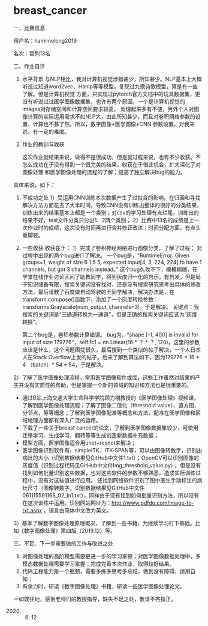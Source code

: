# breast_cancer

一、比赛信息

用户名：hamimelong2019

名次：暂列13名

二、作业自评

1. 水平背景
   与NLP相比，我对计算机视觉涉猎甚少，所知甚少。NLP基本上大概听说过知道word2vec、Hanlp等等模型，复现过九歌诗歌模型，算是有一些了解。但是计算机视觉    方面，只实现过pytorch官方文档中的玩具数据集，更没有听说过过医学图像数据集，也许有两个原因，一个是计算机视觉的images对存储空间和计算空间要求较高，    处理起来多有不便，另外个人对图像计算的实际运用需求不如NLP大，由此所知甚少。而且对卷积网络参数的设置、计算也不甚了然。所以，数字图像+医学图像+CNN    参数设置，对我来说，有一定的难度。

2. 作业的教训与收获

    这次作业就结果来说，做得不是很成功，但是就过程来说，也有不少收获。不怎么成功在于没有得到一个很完美的结果，收获在于借此机会，扩大深化了对图像处理    和医学图像处理的流程的了解；提高了独立解决bug的能力。

具体来说，如下：

1. 不成功之处
1）受运用CNN训练本次数据产生了过拟合的影响，在归因和寻找解决方法方面花去了大半时间，导致CNN没有训练出整体的很好的分类结果，训练出来的结果基本上都是一个类别；对csv的学习处理有点烂尾，训练出的结果不好，test文件分类只分出1、2两个类别；
2）比赛中13名的成绩是上一次作业时的成绩，这次没有时间再进行合并修正改进；时间分配方面，有点头重脚轻。

2. 一些收获
收获在于：
1）完成了卷积神经网络进行图像分类，了解了过程；
   对过程中出现的两个bug进行了解决。
   一个bug是，“RuntimeError: Given groups=1, weight of size 6 1 5 5, expected input[4, 3, 224, 224] to have 1 channels, but got 3 channels instead。”
   这个bug久攻不下，模模糊糊，在学堂在线作业讨论区问了助教同学，得到灰度归一化的启示，有启发，但是局于知识储备有限，搜索关键词没有找对，还是没有搜索研究思考出具体的修改方法，最后请教了百度做自动驾驶的王同学解决，解决办法是，在transform.compose()函数下，添加了一个灰度转换参数：transforms.Grayscale(num_output_channels=3)，于是解决。
   关键点：我搜索的关键词是“三通道转换为一通道”，但是正确的搜索关键词应该为“灰度转换”。
   
   第二个bug是，卷积参数计算错误。
   bug为，“shape [-1, 400] is invalid for input of size 179776”，self.fc1 = nn.Linear(16 * ？ * ？, 120)，这里的参数应该是什么，这个问题困扰很久，最后搜到一个类似的帖子解决，一个人日本人在Stack Overflow上发的帖子。后来了解到算法如下，因为179776 = 16 * 4 （batch）* 54 * 54，于是解决。
   
2）了解了医学图像处理流程，常用医学图像软件或库，这些工作虽然对结果的产生并没有实质性的帮助，但是掌握一个新的领域的知识和方法也是很重要的。
* 通过B站上海交通大学生命科学学院顾力栩教授的《医学图像处理》视频课，了解到医学图像处理流程；了解了图像二值化（threshold value）、直方图、分邻点，等等概念；了解到医学图像配准等概念和方法。配准在医学图像和区域地理方面都有深入广泛的运用。
* 下载了一些关于breast cancer的论文，了解到医学图像数据集较少，可使用迁移学习、生成学习、翻转等等生成创造新数据补充数据；
* 模型方面，医学图像适合用unet+resnet来解决；
* 医学图像识别软件有，simpleITK、ITK-SPAN等，可以由图像转数字，识别出病灶的大小（识别数据结果见GitHub中文件1.txt）；OpenCV可以识别图像的灰度值（识别过程代码见GitHub中文件Img_threshold_value.py）；
但是没有找到如何批量识别这些数据，也对这些软件的参数不够熟悉，造成实际训练过程中，没有对这些值进行应用。
还找到网络软件识别了图中医生手动标注的病灶尺寸（图像转数字，识别数据结果见GitHub中文件061115591168_02_In1.txt），同样由于没有找到如何批量识别方法，所以没有在这次训练中运用。识别网站网址为：http://www.pdfdo.com/image-to-txt.aspx ，语言由简体中文改为英文。

3）基本了解数字图像处理原理概况，了解到一些书籍，为继续学习打下基础。比如《数字图像处理》第四版（2019.12）等。

三、不足、下一步需要做的工作与改进之处
1. 对图像处理的高阶模型需要更进一步的学习掌握；对医学图像数据处理中，多模态数据处理需要学习掌握；完成完善本次作业，取得较好结果。
2. 代码工程能力是一个瓶颈，需要多练多思考多总结，做到没有障碍，运用自如；
3. 有余力时，研读《数字图像处理》书籍，研读一些医学图像处理论文。

一如既往地，感谢老师们的教授指导，缺失不足之处，敬请不吝指正。

2020. 06. 12
